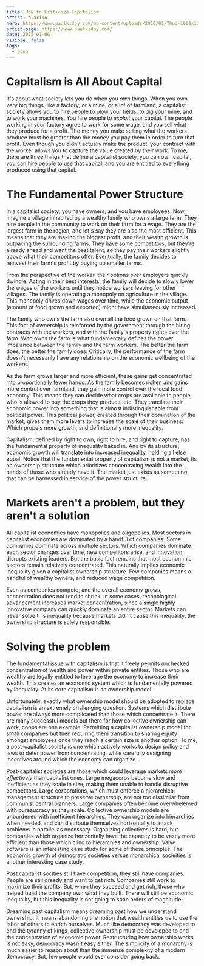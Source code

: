 ```yaml
---
title: How to Criticize Capitalism
artist: alariko
hero: https://www.paulkidby.com/wp-content/uploads/2016/01/Thud-1000x1335_c.jpg
artist-page: https://www.paulkidby.com/
date: 2025-01-06
visible: false
tags:
  - econ
---
```

# Capitalism is All About Capital

It's about what society lets you do when you *own* things. When you own very big things, like a factory, or a mine, or a lot of farmland, a capitalist society allows you to hire people to plow your fields, to dig your mine, and to work your machines. You hire people to *exploit* your capital. The people working in your factory agree to work for some wage, and you sell what they produce for a profit. The money you make selling what the workers produce must be greater than the money you pay them in order to turn that profit. Even though you didn't actually make the product, your contract with the worker allows you to capture the value created by their work. To me, there are three things that define a capitalist society, you can own capital, you can hire people to use that capital, and you are entitled to everything produced using that capital.

# The Fundamental Power Structure

In a capitalist society, you have owners, and you have employees. Now, imagine a village inhabited by a wealthy family who owns a large farm. They hire people in the community to work on their farm for a wage. They are the largest farm in the region, and let's say they are also the most efficient. This means that they are making the biggest profit, and their wealth growth is outpacing the surrounding farms. They have some competitors, but they're already ahead and want the best talent, so they pay their workers slightly above what their competitors offer. Eventually, the family decides to reinvest their farm's profit by buying up smaller farms.

From the perspective of the worker, their options over employers quickly dwindle. Acting in their best interests, the family will decide to slowly lower the wages of the workers until they notice workers leaving for other villages. The family is operating a monopoly on agriculture in the village. This monopoly drives down wages over time, while the economic output (amount of food grown and exported) might have simultaneously increased.

The family who owns the farm also own all the food grown on that farm. This fact of ownership is reinforced by the government through the hiring contracts with the workers, and with the family's property rights over the farm. Who owns the farm is what fundamentally defines the power imbalance between the family and the farm workers. The better the farm does, the better the family does. Critically, the performance of the farm doesn't necessarily have any relationship on the economic wellbeing of the workers.

As the farm grows larger and more efficient, these gains get concentrated into proportionally fewer hands. As the family becomes richer, and gains more control over farmland, they gain more control over the local food economy. This means they can decide what crops are available to people, who is allowed to buy the crops they produce, etc. They translate their economic power into something that is almost indistinguishable from political power. This political power, created through their domination of the market, gives them more levers to increase the scale of their business. Which propels more growth, and definitionally more inequality.

Capitalism, defined by right to own, right to hire, and right to capture, has the fundamental property of inequality baked in. And by its structure, economic growth will translate into increased inequality, holding all else equal. Notice that the fundamental property of capitalism is not a market, its an ownership structure which prioritizes concentrating wealth into the hands of those who already have it. The market just exists as something that can be harnessed in service of the power structure.

# Markets aren't a problem, but they aren't a solution

All capitalist economies have monopolies and oligopolies. Most sectors in capitalist economies are dominated by a handful of companies. Some companies dominate across multiple sectors. Which companies dominate each sector changes over time, new competitors arise, and innovation disrupts existing leaders. But the basic fact remains that most econommic sectors remain relatively concentrated. This naturally implies economic inequality given a capitalist ownership structure. Few companies means a handful of wealthy owners, and reduced wage competition.

Even as companies compete, and the overall economy grows, concentration does not tend to shrink. In some cases, technological advancement increases market concentration, since a single highly innovative company can quickly dominate an entire sector. Markets can never solve this inequality because markets didn't cause this inequality, the ownership structure is solely responsible.

# Solving the problem

The fundamental issue with capitalism is that it freely permits unchecked concentration of wealth and power within private entities. Those who are wealthy are legally entitled to leverage the economy to increase their wealth. This creates an economic system which is fundamentally powered by inequality. At its core capitalism is an ownership model.

Unfortunately, exactly what ownership model should be adopted to replace capitalism is an extremely challenging question. Systems which distribute power are always more complicated than those which concentrate it. There are many successful models out there for how collective ownership can work, coops are one example. Permitting a capitalist ownership model for small companies but then requiring them transition to sharing equity amongst employees once they reach a certain size is another option. To me, a post-capitalist society is one which actively works to design policy and laws to deter power from concentrating, while carefully designing incentives around which the economy can organize.

Post-capitalist societies are those which could leverage markets *more effectively* than capitalist ones. Large megacorps become slow and inefficient as they scale in size, making them unable to handle disruptive competitors. Large corporations, which must enforce a hierarchical management structure to preserve ownership, are not too dissimilar from communist central planners. Large companies often become overwhelemed with bureaucracy as they scale. Collective ownership models are unburdened with inefficient hierarchies. They can organize into hierarchies when needed, and can distribute themselves horizontally to attack problems in parallel as necessary. Organizing collectives is hard, but companies which organize horizontally have the capacity to be vastly more efficient than those which cling to hierarchies and ownership. Valve software is an interesting case study for some of these principles. The economic growth of democratic societies versus monarchical socieities is another interesting case study.

Post capitalist socities still have competition, they still have companies. People are still greedy and want to get rich. Companies still work to maximize their profits. But, when they succeed and get rich, those who helped build the company own what they built. There will still be economic inequality, but this inequality is not going to span orders of magnitude.

Dreaming past capitalism means dreaming past how we understand ownership. It means abandoning the notion that wealth entitles us to use the labor of others to enrich ourselves. Much like democracy was developed to end the tyranny of kings, collective ownership must be developed to end the concentration of economic power. Restructuring how ownership works is not easy, democracy wasn't easy either. The simplicity of a monarchy is much easier to reason about than the immense complexity of a modern democracy. But, few people would ever consider going back.